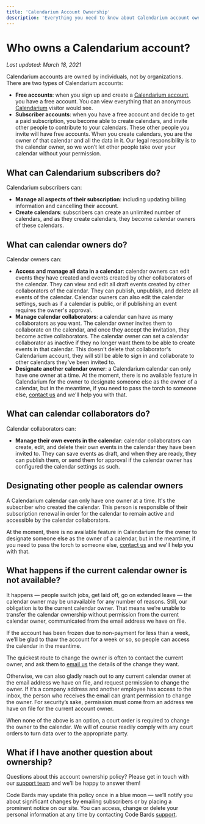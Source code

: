 ```yaml
---
title: 'Calendarium Account Ownership'
description: 'Everything you need to know about Calendarium account ownership.'
---
```


# Who owns a Calendarium account?

*Last updated: March 18, 2021*

Calendarium accounts are owned by individuals, not by organizations. There are two types of Calendarium accounts: 

- **Free accounts**: when you sign up and create a [Calendarium account](https://calendarium.ca/sign-up), you have a free account. You can view everything that an anonymous [Calendarium](https://calendarium.ca) visitor would see.
- **Subscriber accounts**: when you have a free account and decide to get a paid subscription, you become able to create calendars, and invite other people to contribute to your calendars. These other people you invite will have free accounts. When you create calendars, you are the owner of that calendar and all the data in it. Our legal responsibility is to the calendar owner, so we won’t let other people take over your calendar without your permission.

## What can Calendarium subscribers do?

Calendarium subscribers can:

- **Manage all aspects of their subscription**: including updating billing information and cancelling their account.
- **Create calendars**: subscribers can create an unlimited number of calendars, and as they create calendars, they become calendar owners of these calendars.

## What can calendar owners do?

Calendar owners can:

- **Access and manage all data in a calendar**: calendar owners can edit events they have created and events created by other collaborators of the calendar. They can view and edit all draft events created by other collaborators of the calendar. They can publish, unpublish, and delete all events of the calendar. Calendar owners can also edit the calendar settings, such as if a calendar is public, or if publishing an event requires the owner's approval.
- **Manage calendar collaborators**: a calendar can have as many collaborators as you want. The calendar owner invites them to collaborate on the calendar, and once they accept the invitation, they become active collaborators. The calendar owner can set a calendar collaborator as inactive if they no longer want them to be able to create events in that calendar. This doesn't delete that collaborator's Calendarium account, they will still be able to sign in and collaborate to other calendars they've been invited to.
- **Designate another calendar owner**: a Calendarium calendar can only have one owner at a time. At the moment, there is no available feature in Calendarium for the owner to designate someone else as the owner of a calendar, but in the meantime, if you need to pass the torch to someone else, [contact us](mailto:grove@codebards.io) and we'll help you with that.

## What can calendar collaborators do?

Calendar collaborators can:

- **Manage their own events in the calendar**: calendar collaborators can create, edit, and delete their own events in the calendar they have been invited to. They can save events as draft, and when they are ready, they can publish them, or send them for approval if the calendar owner has configured the calendar settings as such.

## Designating other people as calendar owners

A Calendarium calendar can only have one owner at a time. It's the subscriber who created the calendar. This person is responsible of their subscription renewal in order for the calendar to remain active and accessible by the calendar collaborators.

At the moment, there is no available feature in Calendarium for the owner to designate someone else as the owner of a calendar, but in the meantime, if you need to pass the torch to someone else, [contact us](mailto:grove@codebards.io) and we'll help you with that.

## What happens if the current calendar owner is not available?

It happens — people switch jobs, get laid off, go on extended leave — the calendar owner may be unavailable for any number of reasons. Still, our obligation is to the current calendar owner. That means we’re unable to transfer the calendar ownership without permission from the current calendar owner, communicated from the email address we have on file.

If the account has been frozen due to non-payment for less than a week, we’ll be glad to thaw the account for a week or so, so people can access the calendar in the meantime.

The quickest route to change the owner is often to contact the current owner, and ask them to [email us](mailto:grove@codebards.io) the details of the change they want.

Otherwise, we can also gladly reach out to any current calendar owner at the email address we have on file, and request permission to change the owner. If it’s a company address and another employee has access to the inbox, the person who receives the email can grant permission to change the owner. For security’s sake, permission must come from an address we have on file for the current account owner.

When none of the above is an option, a court order is required to change the owner to the calendar. We will of course readily comply with any court orders to turn data over to the appropriate party.

## What if I have another question about ownership?

Questions about this account ownership policy? Please get in touch with our [support team](mailto:grove@codebards.io) and we’ll be happy to answer them!

Code Bards may update this policy once in a blue moon — we’ll notify you about significant changes by emailing subscribers or by placing a prominent notice on our site. You can access, change or delete your personal information at any time by contacting Code Bards [support](mailto:grove@codebards.io).